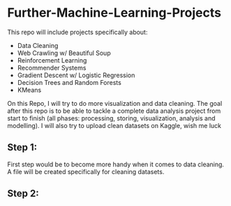 # Further-Machine-Learning-Projects
This repo will include projects specifically about:
- Data Cleaning
- Web Crawling w/ Beautiful Soup
- Reinforcement Learning
- Recommender Systems
- Gradient Descent w/ Logistic Regression
- Decision Trees and Random Forests
- KMeans

On this Repo, I will try to do more visualization and data cleaning. The goal after this repo is to be able to tackle a complete data analysis project from start to finish (all phases: processing, storing, visualization, analysis and modelling). I will also try to upload clean datasets on Kaggle, wish me luck

## Step 1:
First step would be to become more handy when it comes to data cleaning. A file will be created specifically for cleaning datasets.

## Step 2:
